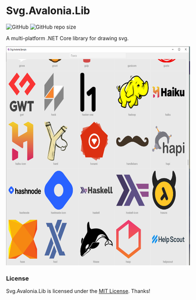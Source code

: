 # Svg.Avalonia.Lib #
![GitHub](https://img.shields.io/github/license/beskot/SvgAvalonia)
![GitHub repo size](https://img.shields.io/github/repo-size/beskot/SvgAvalonia)

A multi-platform .NET Core library for drawing svg.
<div align="center" >
    <img src="/Svg.Avalonia.Sample/Assets/Screenshot_1.png" width="600" height="600" style=“margin-right: 10px;”/>
</div>

### License ###

Svg.Avalonia.Lib is licensed under the [MIT License](LICENSE). Thanks!
